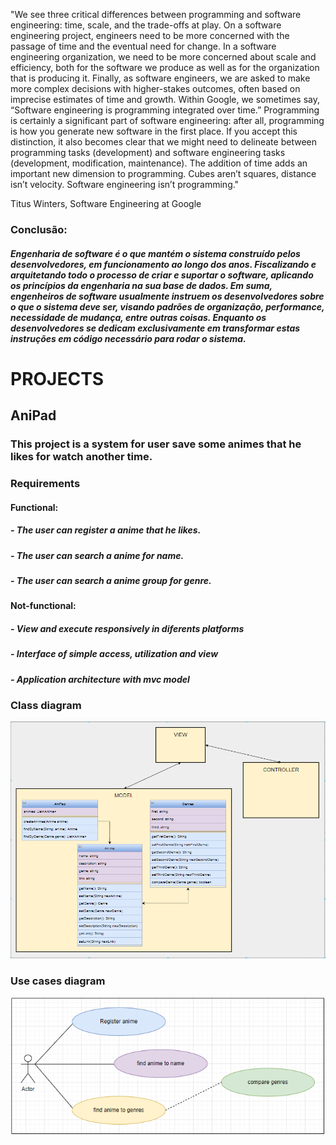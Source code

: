 
"We see three critical differences between programming and software engineering: time, scale, and the trade-offs at play. On a software engineering project, engineers need to be more concerned with the passage of time and the eventual need for change. In a software engineering organization, we need to be more concerned about scale and efficiency, both for the software we produce as well as for the organization that is producing it. Finally, as software engineers, we are asked to make more complex decisions with higher-stakes outcomes, often based on imprecise estimates of time and growth. Within Google, we sometimes say, “Software engineering is programming integrated over time.” Programming is certainly a significant part of software engineering: after all, programming is how you generate new software in the first place. If you accept this distinction, it also becomes clear that we might need to delineate between programming tasks (development) and software engineering tasks (development, modification, maintenance). The addition of time adds an important new dimension to programming. Cubes aren’t squares, distance isn’t velocity. Software engineering isn’t programming."

Titus Winters, Software Engineering at Google

### Conclusão:
##### Engenharia de software é o que mantém o sistema construído pelos desenvolvedores, em funcionamento ao longo dos anos. Fiscalizando e arquitetando todo o processo de criar e suportar o software, aplicando os princípios da engenharia na sua base de dados. Em suma, engenheiros de software usualmente instruem os desenvolvedores sobre o que o sistema deve ser, visando padrões de organização, performance, necessidade de mudança, entre outras coisas. Enquanto os desenvolvedores se dedicam exclusivamente em transformar estas instruções em código necessário para rodar o sistema.


# PROJECTS

## AniPad
### This project is a system for user save some animes that he likes for watch another time.

### Requirements

#### Functional:
##### - The user can register a anime that he likes.
##### - The user can search a anime for name.
##### - The user can search a anime group for genre.

#### Not-functional:
##### - View and execute responsively in diferents platforms
##### - Interface of simple access, utilization and view
##### - Application architecture with mvc model

### Class diagram

<img src="class_diagram.PNG">

### Use cases diagram

<img src="use_cases.PNG">
